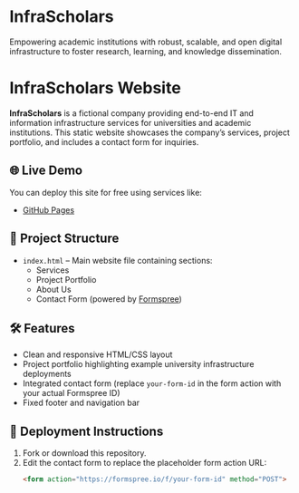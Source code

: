 # InfraScholars
Empowering academic institutions with robust, scalable, and open digital infrastructure to foster research, learning, and knowledge dissemination.
# InfraScholars Website

**InfraScholars** is a fictional company providing end-to-end IT and information infrastructure services for universities and academic institutions. This static website showcases the company’s services, project portfolio, and includes a contact form for inquiries.

## 🌐 Live Demo

You can deploy this site for free using services like:

- [GitHub Pages](https://pages.github.com/)

## 📁 Project Structure

- `index.html` – Main website file containing sections:
  - Services
  - Project Portfolio
  - About Us
  - Contact Form (powered by [Formspree](https://formspree.io/))

## 🛠 Features

- Clean and responsive HTML/CSS layout
- Project portfolio highlighting example university infrastructure deployments
- Integrated contact form (replace `your-form-id` in the form action with your actual Formspree ID)
- Fixed footer and navigation bar

## 🚀 Deployment Instructions

1. Fork or download this repository.
2. Edit the contact form to replace the placeholder form action URL:
   ```html
   <form action="https://formspree.io/f/your-form-id" method="POST">
